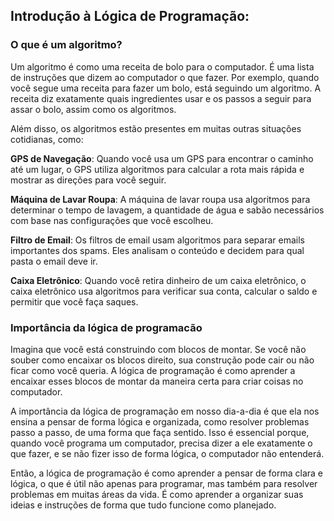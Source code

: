 ## Introdução à Lógica de Programação:

### O que é um algoritmo?

Um algoritmo é como uma receita de bolo para o computador. É uma lista de instruções que dizem ao computador o que fazer. Por exemplo, quando você segue uma receita para fazer um bolo, está seguindo um algoritmo. A receita diz exatamente quais ingredientes usar e os passos a seguir para assar o bolo, assim como os algoritmos.

Além disso, os algoritmos estão presentes em muitas outras situações cotidianas, como:

**GPS de Navegação**: Quando você usa um GPS para encontrar o caminho até um lugar, o GPS utiliza algoritmos para calcular a rota mais rápida e mostrar as direções para você seguir.

**Máquina de Lavar Roupa**: A máquina de lavar roupa usa algoritmos para determinar o tempo de lavagem, a quantidade de água e sabão necessários com base nas configurações que você escolheu.

**Filtro de Email**: Os filtros de email usam algoritmos para separar emails importantes dos spams. Eles analisam o conteúdo e decidem para qual pasta o email deve ir.

**Caixa Eletrônico**: Quando você retira dinheiro de um caixa eletrônico, o caixa eletrônico usa algoritmos para verificar sua conta, calcular o saldo e permitir que você faça saques.


### Importância da lógica de programacão

Imagina que você está construindo com blocos de montar. Se você não souber como encaixar os blocos direito, sua construção pode cair ou não ficar como você queria. A lógica de programação é como aprender a encaixar esses blocos de montar da maneira certa para criar coisas no computador.

A importância da lógica de programação em nosso dia-a-dia é que ela nos ensina a pensar de forma lógica e organizada, como resolver problemas passo a passo, de uma forma que faça sentido. Isso é essencial porque, quando você programa um computador, precisa dizer a ele exatamente o que fazer, e se não fizer isso de forma lógica, o computador não entenderá.

Então, a lógica de programação é como aprender a pensar de forma clara e lógica, o que é útil não apenas para programar, mas também para resolver problemas em muitas áreas da vida. É como aprender a organizar suas ideias e instruções de forma que tudo funcione como planejado.
